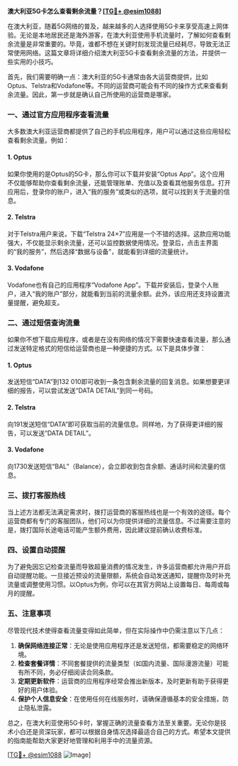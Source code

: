 **澳大利亚5G卡怎么查看剩余流量？[[TG💪+ @esim1088](https://t.me/s/esim1088)]**

在澳大利亚，随着5G网络的普及，越来越多的人选择使用5G卡来享受高速上网体验。无论是本地居民还是海外游客，在澳大利亚使用手机流量时，了解如何查看剩余流量是非常重要的。毕竟，谁都不想在关键时刻发现流量已经耗尽，导致无法正常使用网络。这篇文章将详细介绍澳大利亚5G卡查看剩余流量的方法，并提供一些实用的小技巧。

首先，我们需要明确一点：澳大利亚的5G卡通常由各大运营商提供，比如Optus、Telstra和Vodafone等。不同的运营商可能会有不同的操作方式来查看剩余流量。因此，第一步就是确认自己所使用的运营商是哪家。

### 一、通过官方应用程序查看流量

大多数澳大利亚运营商都提供了自己的手机应用程序，用户可以通过这些应用轻松查看剩余流量。例如：

#### 1. Optus
如果你使用的是Optus的5G卡，那么你可以下载并安装“Optus App”。这个应用不仅能够帮助你查看剩余流量，还能管理账单、充值以及查看其他服务信息。打开应用后，登录你的账户，进入“我的服务”或类似的选项，就可以找到关于流量的信息。

#### 2. Telstra
对于Telstra用户来说，下载“Telstra 24×7”应用是一个不错的选择。这款应用功能强大，不仅能显示剩余流量，还可以监控数据使用情况。登录后，点击主界面的“我的服务”，然后选择“数据与设备”，就能看到详细的流量统计。

#### 3. Vodafone
Vodafone也有自己的应用程序“Vodafone App”。下载并安装后，登录个人账户，进入“我的账户”部分，就能看到当前的流量余额。此外，该应用还支持设置流量提醒，避免超支。

### 二、通过短信查询流量

如果你不想下载应用程序，或者是在没有网络的情况下需要快速查看流量，那么通过发送特定格式的短信给运营商也是一种便捷的方式。以下是具体步骤：

#### 1. Optus
发送短信“DATA”到132 010即可收到一条包含剩余流量的回复消息。如果想要更详细的报告，可以尝试发送“DATA DETAIL”到同一号码。

#### 2. Telstra
向191发送短信“DATA”即可获取当前的流量信息。同样地，为了获得更详细的报告，可以发送“DATA DETAIL”。

#### 3. Vodafone
向1730发送短信“BAL”（Balance），会立即收到包含余额、通话时间和流量的信息。

### 三、拨打客服热线

当上述方法都无法满足需求时，拨打运营商的客服热线也是一个有效的途径。每个运营商都有专门的客服团队，他们可以为你提供详细的流量信息。不过需要注意的是，拨打国际长途电话可能产生额外费用，因此建议提前确认收费标准。

### 四、设置自动提醒

为了避免因忘记检查流量而导致超量消费的情况发生，许多运营商都允许用户开启自动提醒功能。一旦接近预设的流量限额，系统会自动发送通知，提醒你及时补充流量或调整使用习惯。以Optus为例，你可以在其官方网站上设置每日、每周或每月的提醒。

### 五、注意事项

尽管现代技术使得查看流量变得如此简单，但在实际操作中仍需注意以下几点：

1. **确保网络连接正常**：无论是使用应用程序还是发送短信，都需要稳定的网络环境。
2. **检查套餐详情**：不同套餐提供的流量类型（如国内流量、国际漫游流量）可能有所不同，务必仔细阅读合同条款。
3. **定期更新软件**：运营商的应用程序经常会推出新版本，及时更新有助于获得更好的用户体验。
4. **保护个人信息安全**：在使用任何在线服务时，请确保遵循基本的安全措施，防止隐私泄露。

总之，在澳大利亚使用5G卡时，掌握正确的流量查看方法至关重要。无论你是技术小白还是资深玩家，都可以根据自身情况选择最适合自己的方式。希望本文提供的指南能帮助大家更好地管理和利用手中的流量资源。

[[TG💪+ @esim1088](https://t.me/s/esim1088) ![Image](https://i.postimg.cc/4NQfJmqS/Snipaste-2025-05-13-00-14-12.png)]